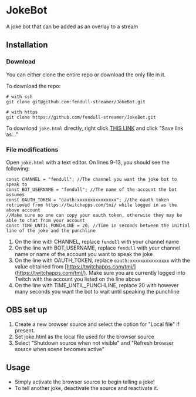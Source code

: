 # JokeBot
A joke bot that can be added as an overlay to a stream

## Installation
### Download
You can either clone the entire repo or download the only file in it.

To download the repo:
```
# with ssh
git clone git@github.com:fendull-streamer/JokeBot.git

# with https
git clone https://github.com/fendull-streamer/JokeBot.git
```


To download `joke.html` directly, right click [THIS LINK](https://raw.githubusercontent.com/fendull-streamer/JokeBot/master/joke.html) and click "Save link as..." 

### File modifications
Open `joke.html` with a text editor. On lines 9-13, you should see the following:

```
const CHANNEL = "fendull"; //The channel you want the joke bot to speak to
const BOT_USERNAME = "fendull"; //The name of the account the bot assumes
const OAUTH_TOKEN = "oauth:xxxxxxxxxxxxxxx"; //the oauth token retrieved from https://twitchapps.com/tmi/ while logged in as the above account
//Make sure no one can copy your oauth token, otherwise they may be able to chat from your account
const TIME_UNTIL_PUNCHLINE = 20; //Time in seconds between the initial line of the joke and the punchline
```

1. On the line with CHANNEL, replace `fendull` with your channel name
2. On the line with BOT_USERNAME, replace `fendull` with your channel name or name of the account you want to speak the joke
3. On the line with OAUTH_TOKEN, replace `oauth:xxxxxxxxxxxxxxx` with the value obtained from [https://twitchapps.com/tmi/](https://twitchapps.com/tmi/). Make sure you are currently logged into Twitch with the account you listed on the line above
4. On the line with TIME_UNTIL_PUNCHLINE, replace 20 with however many seconds you want the bot to wait until speaking the punchline

## OBS set up
1. Create a new browser source and select the option for "Local file" if present.
2. Set joke.html as the local file used for the browser source
3. Select "Shutdown source when not visible" and "Refresh browser source when scene becomes active"

## Usage
- Simply activate the browser source to begin telling a joke!
- To tell another joke, deactivate the source and reactivate it.
